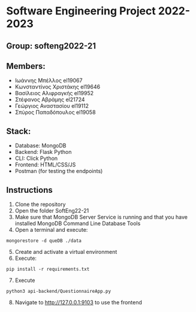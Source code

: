 # Software Engineering Project 2022-2023

## Group: softeng2022-21

## Members: 
+ Ιωάννης Μπέλλος el19067
+ Κωνσταντίνος Χριστάκης el19646
+ Βασίλειος Αλιφραγκής el19952
+ Στέφανος Αβράμης el21724
+ Γεώργιος Αναστασίου el19112
+ Σπύρος Παπαδόπουλος el19058

## Stack:

+ Database: MongoDB
+ Backend: Flask Python
+ CLI: Click Python
+ Frontend: HTML/CSS/JS
+ Postman (for testing the endpoints)

## Instructions

1. Clone the repository
2. Open the folder SoftEng22-21
3. Make sure that MongoDB Server Service is running and that you have installed MongoDB Command Line Database Tools
4. Open a terminal and execute: 
```
mongorestore -d queDB ./data
```
5. Create and activate a virtual environment
6. Execute: 
```
pip install -r requirements.txt
```
7. Execute
```
python3 api-backend/QuestionnaireApp.py
```
8. Navigate to http://127.0.0.1:9103 to use the frontend

